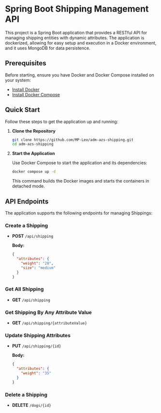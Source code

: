 # Spring Boot Shipping Management API

This project is a Spring Boot application that provides a RESTful API for managing shipping entities with dynamic attributes. The application is dockerized, allowing for easy setup and execution in a Docker environment, and it uses MongoDB for data persistence.

## Prerequisites

Before starting, ensure you have Docker and Docker Compose installed on your system:

- [Install Docker](https://docs.docker.com/get-docker/)
- [Install Docker Compose](https://docs.docker.com/compose/install/)

## Quick Start

Follow these steps to get the application up and running:

1. **Clone the Repository**

    ```bash
    git clone https://github.com/MP-Leo/adm-azs-shipping.git
    cd adm-azs-shipping
    ```

2. **Start the Application**

    Use Docker Compose to start the application and its dependencies:

    ```bash
    docker compose up -d
    ```

    This command builds the Docker images and starts the containers in detached mode.

## API Endpoints

The application supports the following endpoints for managing Shippings:

### Create a Shipping

- **POST** `/api/shipping`
  
  **Body:**

    ```json
    {
      "attributes": {
        "weight": "20",
        "size": "medium"
      }
    }
    ```

### Get All Shipping

- **GET** `/api/shipping`

### Get Shipping By Any Attribute Value

- **GET** `/api/shipping/{attributeValue}`

### Update Shipping Attributes

- **PUT** `/api/shipping/{id}`

  **Body:**

    ```json
    {
      "attributes": {
        "weight": "35"
      }
    }
    ```

### Delete a Shipping

- **DELETE** `/dogs/{id}`
